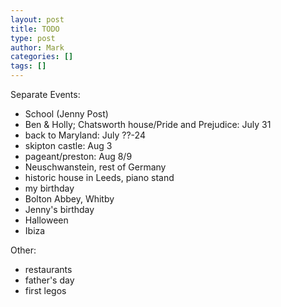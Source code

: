 ```yaml
---
layout: post
title: TODO
type: post
author: Mark
categories: []
tags: []
---
```


Separate Events:

* School (Jenny Post)
* Ben & Holly; Chatsworth house/Pride and Prejudice: July 31
* back to Maryland: July ??-24
* skipton castle: Aug 3
* pageant/preston: Aug 8/9
* Neuschwanstein, rest of Germany
* historic house in Leeds, piano stand
* my birthday
* Bolton Abbey, Whitby 
* Jenny's birthday
* Halloween
* Ibiza

Other: 
* restaurants
* father's day
* first legos
